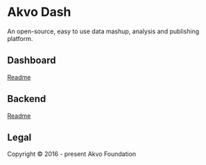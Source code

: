 # Akvo Dash
An open-source, easy to use data mashup, analysis and publishing platform.

## Dashboard
[Readme](dashboard/README.md)

## Backend
[Readme](backend/README.md)


## Legal
Copyright © 2016 - present Akvo Foundation
